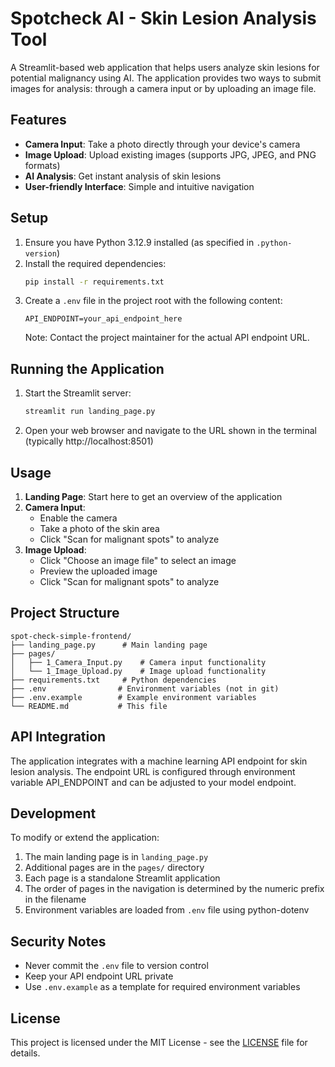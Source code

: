 # Spotcheck AI - Skin Lesion Analysis Tool

A Streamlit-based web application that helps users analyze skin lesions for potential malignancy using AI. The application provides two ways to submit images for analysis: through a camera input or by uploading an image file.

## Features

- **Camera Input**: Take a photo directly through your device's camera
- **Image Upload**: Upload existing images (supports JPG, JPEG, and PNG formats)
- **AI Analysis**: Get instant analysis of skin lesions
- **User-friendly Interface**: Simple and intuitive navigation

## Setup

1. Ensure you have Python 3.12.9 installed (as specified in `.python-version`)
2. Install the required dependencies:
   ```bash
   pip install -r requirements.txt
   ```
3. Create a `.env` file in the project root with the following content:
   ```
   API_ENDPOINT=your_api_endpoint_here
   ```
   Note: Contact the project maintainer for the actual API endpoint URL.

## Running the Application

1. Start the Streamlit server:
   ```bash
   streamlit run landing_page.py
   ```
2. Open your web browser and navigate to the URL shown in the terminal (typically http://localhost:8501)

## Usage

1. **Landing Page**: Start here to get an overview of the application
2. **Camera Input**:
   - Enable the camera
   - Take a photo of the skin area
   - Click "Scan for malignant spots" to analyze
3. **Image Upload**:
   - Click "Choose an image file" to select an image
   - Preview the uploaded image
   - Click "Scan for malignant spots" to analyze

## Project Structure

```
spot-check-simple-frontend/
├── landing_page.py      # Main landing page
├── pages/
│   ├── 1_Camera_Input.py    # Camera input functionality
│   └── 1_Image_Upload.py    # Image upload functionality
├── requirements.txt     # Python dependencies
├── .env                # Environment variables (not in git)
├── .env.example        # Example environment variables
└── README.md           # This file
```

## API Integration

The application integrates with a machine learning API endpoint for skin lesion analysis. The endpoint URL is configured through environment variable API_ENDPOINT and can be adjusted to your model endpoint.

## Development

To modify or extend the application:
1. The main landing page is in `landing_page.py`
2. Additional pages are in the `pages/` directory
3. Each page is a standalone Streamlit application
4. The order of pages in the navigation is determined by the numeric prefix in the filename
5. Environment variables are loaded from `.env` file using python-dotenv

## Security Notes

- Never commit the `.env` file to version control
- Keep your API endpoint URL private
- Use `.env.example` as a template for required environment variables

## License

This project is licensed under the MIT License - see the [LICENSE](LICENSE) file for details.

